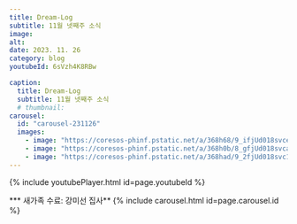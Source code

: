 ```yaml
---
title: Dream-Log
subtitle: 11월 넷째주 소식
image:
alt: 
date: 2023. 11. 26
category: blog
youtubeId: 6sVzh4K8RBw

caption:
  title: Dream-Log
  subtitle: 11월 넷째주 소식
  # thumbnail:
carousel:
  id: "carousel-231126"
  images:
    - image: "https://coresos-phinf.pstatic.net/a/368h68/9_ifjUd018svcewfdm4s3ggvn_f0v73q.jpg?type=e1920_std&cors=band"
    - image: "https://coresos-phinf.pstatic.net/a/368h0b/8_gfjUd018svca5bgqn5qbkuf_f0v73q.jpg?type=e1920_std&cors=band"
    - image: "https://coresos-phinf.pstatic.net/a/368had/9_2fjUd018svc1piundd24rb0p_f0v73q.jpg?type=e1920_std&cors=band"
---
```

{% include youtubePlayer.html id=page.youtubeId %}

*** 새가족 수료: 강미선 집사**
{% include carousel.html id=page.carousel.id %}
